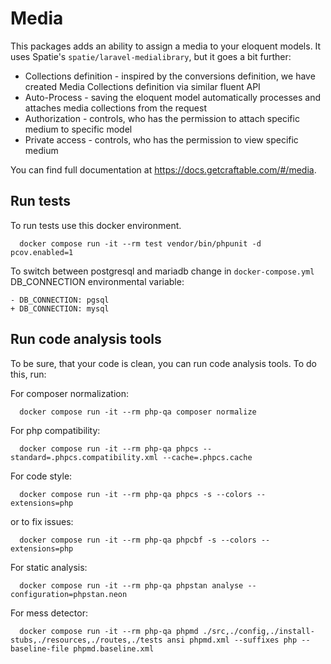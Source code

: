 # Media

This packages adds an ability to assign a media to your eloquent models. It uses Spatie's `spatie/laravel-medialibrary`, but it goes a bit further:
- Collections definition - inspired by the conversions definition, we have created Media Collections definition via similar fluent API
- Auto-Process - saving the eloquent model automatically processes and attaches media collections from the request
- Authorization - controls, who has the permission to attach specific medium to specific model
- Private access - controls, who has the permission to view specific medium

You can find full documentation at https://docs.getcraftable.com/#/media.

## Run tests

To run tests use this docker environment.

```shell
  docker compose run -it --rm test vendor/bin/phpunit -d pcov.enabled=1
```

To switch between postgresql and mariadb change in `docker-compose.yml` DB_CONNECTION environmental variable:

```git
- DB_CONNECTION: pgsql
+ DB_CONNECTION: mysql
```

## Run code analysis tools

To be sure, that your code is clean, you can run code analysis tools. To do this, run:

For composer normalization:
```shell
  docker compose run -it --rm php-qa composer normalize
```

For php compatibility:
```shell
  docker compose run -it --rm php-qa phpcs --standard=.phpcs.compatibility.xml --cache=.phpcs.cache
```

For code style:
```shell
  docker compose run -it --rm php-qa phpcs -s --colors --extensions=php
```

or to fix issues:

```shell
  docker compose run -it --rm php-qa phpcbf -s --colors --extensions=php
```

For static analysis:
```shell
  docker compose run -it --rm php-qa phpstan analyse --configuration=phpstan.neon
```

For mess detector:
```shell
  docker compose run -it --rm php-qa phpmd ./src,./config,./install-stubs,./resources,./routes,./tests ansi phpmd.xml --suffixes php --baseline-file phpmd.baseline.xml
```
